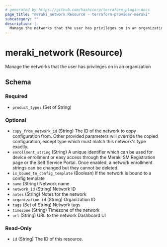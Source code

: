 ```yaml
---
# generated by https://github.com/hashicorp/terraform-plugin-docs
page_title: "meraki_network Resource - terraform-provider-meraki"
subcategory: ""
description: |-
  Manage the networks that the user has privileges on in an organization
---
```


# meraki_network (Resource)

Manage the networks that the user has privileges on in an organization



<!-- schema generated by tfplugindocs -->
## Schema

### Required

- `product_types` (Set of String)

### Optional

- `copy_from_network_id` (String) The ID of the network to copy configuration from. Other provided parameters will override the copied configuration, except type which must match this network's type exactly.
- `enrollment_string` (String) A unique identifier which can be used for device enrollment or easy access through the Meraki SM Registration page or the Self Service Portal. Once enabled, a network enrollment strings can be changed but they cannot be deleted.
- `is_bound_to_config_template` (Boolean) If the network is bound to a config template
- `name` (String) Network name
- `network_id` (String) Network ID
- `notes` (String) Notes for the network
- `organization_id` (String) Organization ID
- `tags` (Set of String) Network tags
- `timezone` (String) Timezone of the network
- `url` (String) URL to the network Dashboard UI

### Read-Only

- `id` (String) The ID of this resource.
